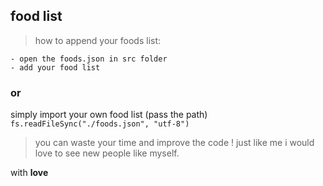 ## food list

> how to append your foods list:

    - open the foods.json in src folder
    - add your food list

### or

simply import your own food list (pass the path)
`fs.readFileSync("./foods.json", "utf-8")`

> you can waste your time and improve the code ! just like me
> i would love to see new people like myself.

with **love**
